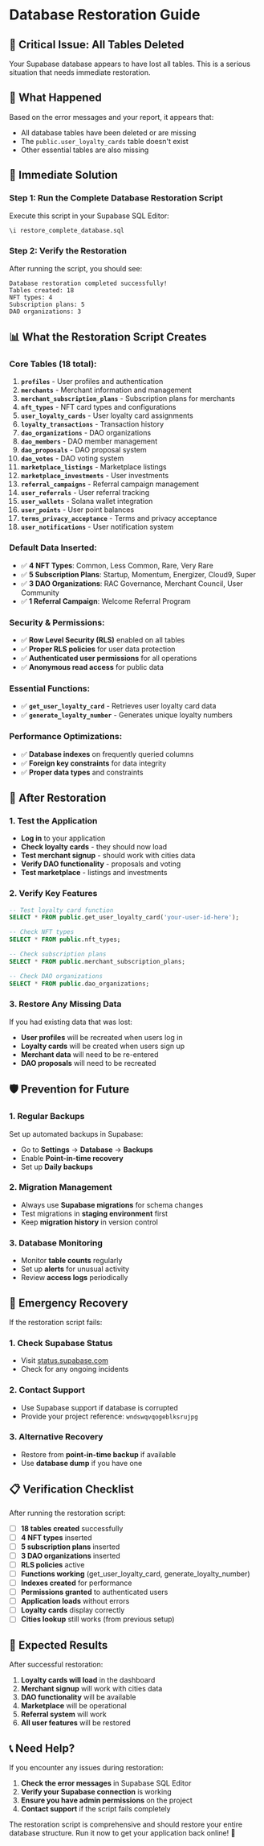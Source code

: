 # Database Restoration Guide

## 🚨 **Critical Issue: All Tables Deleted**

Your Supabase database appears to have lost all tables. This is a serious situation that needs immediate restoration.

## 🎯 **What Happened**

Based on the error messages and your report, it appears that:
- All database tables have been deleted or are missing
- The `public.user_loyalty_cards` table doesn't exist
- Other essential tables are also missing

## 🚀 **Immediate Solution**

### **Step 1: Run the Complete Database Restoration Script**

Execute this script in your Supabase SQL Editor:

```sql
\i restore_complete_database.sql
```

### **Step 2: Verify the Restoration**

After running the script, you should see:
```
Database restoration completed successfully!
Tables created: 18
NFT types: 4
Subscription plans: 5
DAO organizations: 3
```

## 📊 **What the Restoration Script Creates**

### **Core Tables (18 total):**

1. **`profiles`** - User profiles and authentication
2. **`merchants`** - Merchant information and management
3. **`merchant_subscription_plans`** - Subscription plans for merchants
4. **`nft_types`** - NFT card types and configurations
5. **`user_loyalty_cards`** - User loyalty card assignments
6. **`loyalty_transactions`** - Transaction history
7. **`dao_organizations`** - DAO organizations
8. **`dao_members`** - DAO member management
9. **`dao_proposals`** - DAO proposal system
10. **`dao_votes`** - DAO voting system
11. **`marketplace_listings`** - Marketplace listings
12. **`marketplace_investments`** - User investments
13. **`referral_campaigns`** - Referral campaign management
14. **`user_referrals`** - User referral tracking
15. **`user_wallets`** - Solana wallet integration
16. **`user_points`** - User point balances
17. **`terms_privacy_acceptance`** - Terms and privacy acceptance
18. **`user_notifications`** - User notification system

### **Default Data Inserted:**

- ✅ **4 NFT Types**: Common, Less Common, Rare, Very Rare
- ✅ **5 Subscription Plans**: Startup, Momentum, Energizer, Cloud9, Super
- ✅ **3 DAO Organizations**: RAC Governance, Merchant Council, User Community
- ✅ **1 Referral Campaign**: Welcome Referral Program

### **Security & Permissions:**

- ✅ **Row Level Security (RLS)** enabled on all tables
- ✅ **Proper RLS policies** for user data protection
- ✅ **Authenticated user permissions** for all operations
- ✅ **Anonymous read access** for public data

### **Essential Functions:**

- ✅ **`get_user_loyalty_card`** - Retrieves user loyalty card data
- ✅ **`generate_loyalty_number`** - Generates unique loyalty numbers

### **Performance Optimizations:**

- ✅ **Database indexes** on frequently queried columns
- ✅ **Foreign key constraints** for data integrity
- ✅ **Proper data types** and constraints

## 🔧 **After Restoration**

### **1. Test the Application**

- **Log in** to your application
- **Check loyalty cards** - they should now load
- **Test merchant signup** - should work with cities data
- **Verify DAO functionality** - proposals and voting
- **Test marketplace** - listings and investments

### **2. Verify Key Features**

```sql
-- Test loyalty card function
SELECT * FROM public.get_user_loyalty_card('your-user-id-here');

-- Check NFT types
SELECT * FROM public.nft_types;

-- Check subscription plans
SELECT * FROM public.merchant_subscription_plans;

-- Check DAO organizations
SELECT * FROM public.dao_organizations;
```

### **3. Restore Any Missing Data**

If you had existing data that was lost:
- **User profiles** will be recreated when users log in
- **Loyalty cards** will be created when users sign up
- **Merchant data** will need to be re-entered
- **DAO proposals** will need to be recreated

## 🛡️ **Prevention for Future**

### **1. Regular Backups**

Set up automated backups in Supabase:
- Go to **Settings** → **Database** → **Backups**
- Enable **Point-in-time recovery**
- Set up **Daily backups**

### **2. Migration Management**

- Always use **Supabase migrations** for schema changes
- Test migrations in **staging environment** first
- Keep **migration history** in version control

### **3. Database Monitoring**

- Monitor **table counts** regularly
- Set up **alerts** for unusual activity
- Review **access logs** periodically

## 🚨 **Emergency Recovery**

If the restoration script fails:

### **1. Check Supabase Status**
- Visit [status.supabase.com](https://status.supabase.com)
- Check for any ongoing incidents

### **2. Contact Support**
- Use Supabase support if database is corrupted
- Provide your project reference: `wndswqvqogeblksrujpg`

### **3. Alternative Recovery**
- Restore from **point-in-time backup** if available
- Use **database dump** if you have one

## 📋 **Verification Checklist**

After running the restoration script:

- [ ] **18 tables created** successfully
- [ ] **4 NFT types** inserted
- [ ] **5 subscription plans** inserted
- [ ] **3 DAO organizations** inserted
- [ ] **RLS policies** active
- [ ] **Functions working** (get_user_loyalty_card, generate_loyalty_number)
- [ ] **Indexes created** for performance
- [ ] **Permissions granted** to authenticated users
- [ ] **Application loads** without errors
- [ ] **Loyalty cards** display correctly
- [ ] **Cities lookup** still works (from previous setup)

## 🎉 **Expected Results**

After successful restoration:

1. **Loyalty cards will load** in the dashboard
2. **Merchant signup** will work with cities data
3. **DAO functionality** will be available
4. **Marketplace** will be operational
5. **Referral system** will work
6. **All user features** will be restored

## 📞 **Need Help?**

If you encounter any issues during restoration:

1. **Check the error messages** in Supabase SQL Editor
2. **Verify your Supabase connection** is working
3. **Ensure you have admin permissions** on the project
4. **Contact support** if the script fails completely

The restoration script is comprehensive and should restore your entire database structure. Run it now to get your application back online! 🚀
